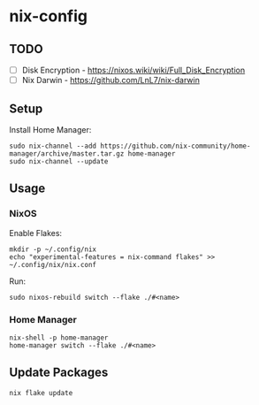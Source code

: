 # nix-config

## TODO

- [ ] Disk Encryption - https://nixos.wiki/wiki/Full_Disk_Encryption
- [ ] Nix Darwin - https://github.com/LnL7/nix-darwin

## Setup

Install Home Manager:
```
sudo nix-channel --add https://github.com/nix-community/home-manager/archive/master.tar.gz home-manager
sudo nix-channel --update
```

## Usage

### NixOS

Enable Flakes:
```
mkdir -p ~/.config/nix
echo "experimental-features = nix-command flakes" >> ~/.config/nix/nix.conf
```

Run:
```
sudo nixos-rebuild switch --flake ./#<name>
```

### Home Manager
```
nix-shell -p home-manager
home-manager switch --flake ./#<name>
```

## Update Packages

```
nix flake update
```